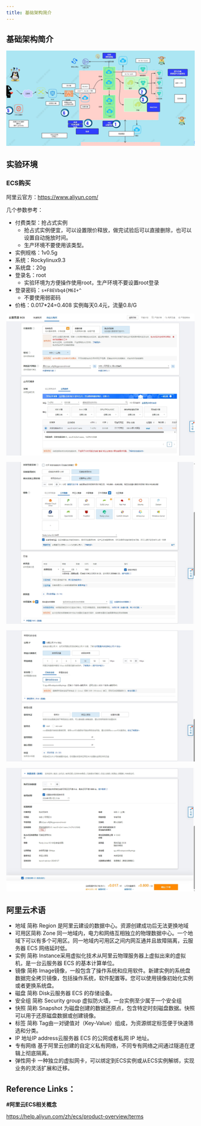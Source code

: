 ```yaml
---
title: 基础架构简介
---
```

## 基础架构简介

![1706358089889](images/1706358089889.png)

## 实验环境

### ECS购买

阿里云官方：https://www.aliyun.com/

几个参数参考：

* 付费类型：抢占式实例
  * 抢占式实例便宜，可以设置限价释放，做完试验后可以直接删除，也可以设置自动施放时间。
  * 生产环境不要使用该类型。
* 实例规格：1v0.5g
* 系统：Rockylinux9.3
* 系统盘：20g
* 登录名：root
  * 实验环境为方便操作使用root，生产环境不要设置root登录
* 登录密码：`s+F8EVbq4{M6I+^`
  * 不要使用弱密码
* 价格：0.017*24=0.408  实例每天0.4元，流量0.8/G

![1706360072631](images/1706360072631.png)

![1706360103710](images/1706360103710.png)

![1706360124311](images/1706360124311.png)

![1706360160925](images/1706360160925.png)

## 阿里云术语

* 地域 简称 Region 是阿里云建设的数据中心。资源创建成功后无法更换地域
* 可用区简称 Zone 同一地域内，电力和网络互相独立的物理数据中心。一个地域下可以有多个可用区。同一地域内可用区之间内网互通并且故障隔离，云服务器 ECS 网络延时低。
* 实例 简称 Instance采用虚拟化技术从阿里云物理服务器上虚拟出来的虚拟机，是一台云服务器 ECS 的基本计算单位。
* 镜像 简称 Image镜像，一般包含了操作系统和应用软件。新建实例的系统盘数据完全拷贝镜像，包括操作系统，软件配置等。您可以使用镜像初始化实例或者更换系统盘。
* 磁盘 简称 Disk云服务器 ECS 的存储设备。
* 安全组 简称 Security group 虚拟防火墙，一台实例至少属于一个安全组
* 快照 简称 Snapshot 为磁盘创建的数据还原点，包含特定时刻磁盘数据。快照可以用于还原磁盘数据或创建镜像。
* 标签 简称 Tag由一对键值对（Key-Value）组成，为资源绑定标签便于快速筛选和分类。
* IP 地址IP address云服务器 ECS 的公网或者私网 IP 地址。
* 专有网络 基于阿里云创建的自定义私有网络，不同专有网络之间通过隧道在逻辑上彻底隔离。
* 弹性网卡 一种独立的虚拟网卡，可以绑定到ECS实例或从ECS实例解绑，实现业务的灵活扩展和迁移。


## Reference Links：

**#阿里云ECS相关概念**

https://help.aliyun.com/zh/ecs/product-overview/terms
